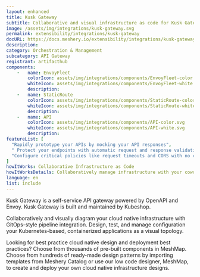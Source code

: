 ```yaml
---
layout: enhanced
title: Kusk Gateway
subtitle: Collaborative and visual infrastructure as code for Kusk Gateway
image: /assets/img/integrations/kusk-gateway.svg
permalink: extensibility/integrations/kusk-gateway
docURL: https://docs.meshery.io/extensibility/integrations/kusk-gateway
description: 
category: Orchestration & Management
subcategory: API Gateway
registrant: artifacthub
components: 
	-	name: EnvoyFleet
		colorIcon: assets/img/integrations/components/EnvoyFleet-color.svg
		whiteIcon: assets/img/integrations/components/EnvoyFleet-white.svg
		description: 
	-	name: StaticRoute
		colorIcon: assets/img/integrations/components/StaticRoute-color.svg
		whiteIcon: assets/img/integrations/components/StaticRoute-white.svg
		description: 
	-	name: API
		colorIcon: assets/img/integrations/components/API-color.svg
		whiteIcon: assets/img/integrations/components/API-white.svg
		description: 
featureList: [
  "Rapidly prototype your APIs by mocking your API responses",
  " Protect your endpoints with automatic request and response validations",
  "Configure critical policies like request timeouts and CORS with no coding required."
]
howItWorks: Collaborative Infrastructure as Code
howItWorksDetails: Collaboratively manage infrastructure with your coworkers synchronously sharing the same designs.
language: en
list: include
---
```

<p>
Kusk Gateway is a self-service API gateway powered by OpenAPI and Envoy. Kusk Gateway is built and maintained by Kubeshop.
</p>
<p>
    Collaboratively and visually diagram your cloud native infrastructure with GitOps-style pipeline integration. Design, test, and manage configuration your Kubernetes-based, containerized applications as a visual topology.
</p>
<p>
    Looking for best practice cloud native design and deployment best practices? Choose from thousands of pre-built components in MeshMap. Choose from hundreds of ready-made design patterns by importing templates from Meshery Catalog or use our low code designer, MeshMap, to create and deploy your own cloud native infrastructure designs.
</p>
